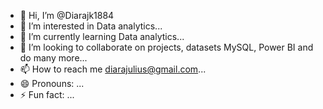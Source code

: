 - 👋 Hi, I’m @Diarajk1884
- 👀 I’m interested in Data analytics...
- 🌱 I’m currently learning Data analytics...
- 💞️ I’m looking to collaborate on projects, datasets MySQL, Power BI and do many more...
- 📫 How to reach me diarajulius@gmail.com...
- 😄 Pronouns: ...
- ⚡ Fun fact: ...

<!---
Diarajk1884/Diarajk1884 is a ✨ special ✨ repository because its `README.md` (this file) appears on your GitHub profile.
You can click the Preview link to take a look at your changes.
--->
